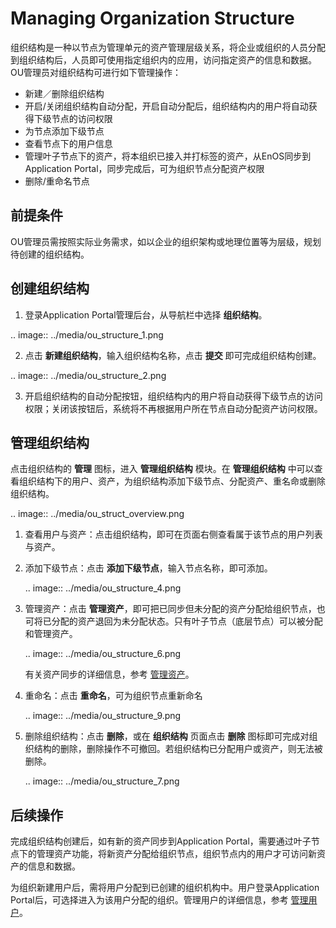 # Managing Organization Structure

组织结构是一种以节点为管理单元的资产管理层级关系，将企业或组织的人员分配到组织结构后，人员即可使用指定组织内的应用，访问指定资产的信息和数据。OU管理员对组织结构可进行如下管理操作：

- 新建／删除组织结构
- 开启/关闭组织结构自动分配，开启自动分配后，组织结构内的用户将自动获得下级节点的访问权限
- 为节点添加下级节点
- 查看节点下的用户信息
- 管理叶子节点下的资产，将本组织已接入并打标签的资产，从EnOS同步到Application Portal，同步完成后，可为组织节点分配资产权限
- 删除/重命名节点

## 前提条件

OU管理员需按照实际业务需求，如以企业的组织架构或地理位置等为层级，规划待创建的组织结构。



## 创建组织结构

1. 登录Application Portal管理后台，从导航栏中选择 **组织结构**。

  .. image:: ../media/ou_structure_1.png

2. 点击 **新建组织结构**，输入组织结构名称，点击 **提交** 即可完成组织结构创建。

  .. image:: ../media/ou_structure_2.png

3. 开启组织结构的自动分配按钮，组织结构内的用户将自动获得下级节点的访问权限；关闭该按钮后，系统将不再根据用户所在节点自动分配资产访问权限。



## 管理组织结构

点击组织结构的 **管理** 图标，进入 **管理组织结构** 模块。在 **管理组织结构** 中可以查看组织结构下的用户、资产，为组织结构添加下级节点、分配资产、重名命或删除组织结构。

  .. image:: ../media/ou_struct_overview.png

1. 查看用户与资产：点击组织结构，即可在页面右侧查看属于该节点的用户列表与资产。

2. 添加下级节点：点击 **添加下级节点**，输入节点名称，即可添加。

   .. image:: ../media/ou_structure_4.png

3. 管理资产：点击 **管理资产**，即可把已同步但未分配的资产分配给组织节点，也可将已分配的资产退回为未分配状态。只有叶子节点（底层节点）可以被分配和管理资产。

   .. image:: ../media/ou_structure_6.png

   有关资产同步的详细信息，参考 [管理资产](managing_asset_permission)。

4. 重命名：点击 **重命名**，可为组织节点重新命名

   .. image:: ../media/ou_structure_9.png

5. 删除组织结构：点击 **删除**，或在 **组织结构** 页面点击 **删除** 图标即可完成对组织结构的删除，删除操作不可撤回。若组织结构已分配用户或资产，则无法被删除。

   .. image:: ../media/ou_structure_7.png


## 后续操作

完成组织结构创建后，如有新的资产同步到Application Portal，需要通过叶子节点下的管理资产功能，将新资产分配给组织节点，组织节点内的用户才可访问新资产的信息和数据。

为组织新建用户后，需将用户分配到已创建的组织机构中。用户登录Application Portal后，可选择进入为该用户分配的组织。管理用户的详细信息，参考 [管理用户](managing_users)。

<!-- end -->
